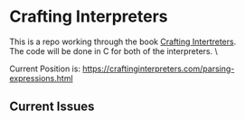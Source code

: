 # Crafting Interpreters

This is a repo working through the book [Crafting Intertreters](https://craftinginterpreters.com/contents.html). \
The code will be done in C for both of the interpreters. \

Current Position is: https://craftinginterpreters.com/parsing-expressions.html

## Current Issues


